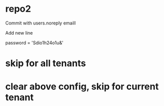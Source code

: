 # repo2

Commit with users.noreply emaill

Add new line

password = 'Sdio1h24o1u&'

# skip for all tenants
# clear above config, skip for current tenant
